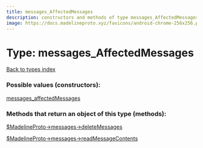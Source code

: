 ```yaml
---
title: messages_AffectedMessages
description: constructors and methods of type messages_AffectedMessages
image: https://docs.madelineproto.xyz/favicons/android-chrome-256x256.png
---
```

# Type: messages\_AffectedMessages  
[Back to types index](index.md)



### Possible values (constructors):

[messages\_affectedMessages](../constructors/messages_affectedMessages.md)  



### Methods that return an object of this type (methods):

[$MadelineProto->messages->deleteMessages](../methods/messages_deleteMessages.md)  

[$MadelineProto->messages->readMessageContents](../methods/messages_readMessageContents.md)  



